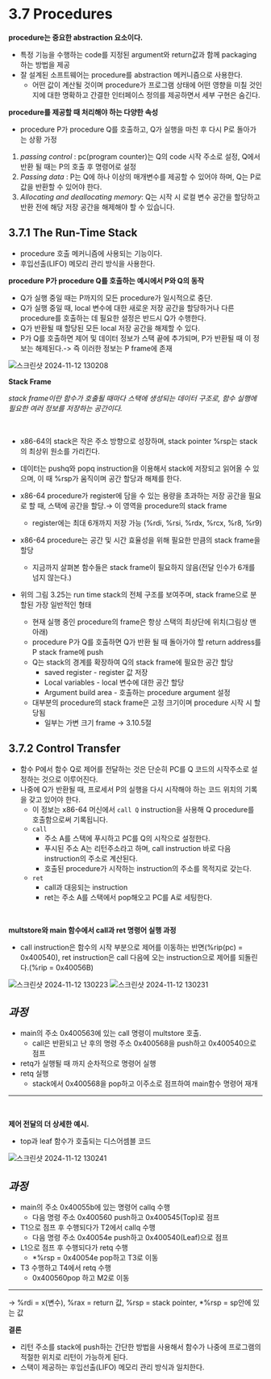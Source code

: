 # 3.7 Procedures

**procedure는 중요한 abstraction 요소이다.**

- 특정 기능을 수행하는 code를 지정된 argument와 return값과 함께 packaging하는 방법을 제공
- 잘 설계된 소프트웨어는 procedure를 abstraction 메커니즘으로 사용한다.
    -  어떤 값이 계산될 것이며 procedure가 프로그램 상태에 어떤 영향을 미칠 것인지에 대한 명확하고 간결한 인터페이스 정의를 제공하면서 세부 구현은 숨긴다.

**procedure를 제공할 때 처리해야 하는 다양한 속성**

- procedure P가 procedure Q를 호출하고, Q가 실행을 마친 후 다시 P로 돌아가는 상황 가정
1. *passing control*  : pc(program counter)는 Q의 code 시작 주소로 설정, Q에서 반환 될 때는 P의 호출 후 명령어로 설정
2. *Passing data* : P는 Q에 하나 이상의 매개변수를 제공할 수 있어야 하며, Q는 P로 값을 반환할 수 있어야 한다.
3. *Allocating and deallocating memory*: Q는 시작 시 로컬 변수 공간을 할당하고 반환 전에 해당 저장 공간을 해제해야 할 수 있습니다.

## 3.7.1  The Run-Time Stack

- procedure 호출 메커니즘에 사용되는 기능이다.
- 후입선출(LIFO) 메모리 관리 방식을 사용한다.

**procedure P가 procedure Q를 호출하는 예시에서 P와 Q의 동작**

- Q가 실행 중일 때는 P까지의 모든 procedure가 일시적으로 중단.
- Q가 실행 중일 때, local 변수에 대한 새로운 저장 공간을 할당하거나 다른 procedure를 호출하는 데 필요한 설정은 반드시 Q가 수행한다.
- Q가 반환될 때 할당된 모든 local 저장 공간을 해제할 수 있다.
- P가 Q를 호출하면 제어 및 데이터 정보가 스택 끝에 추가되며, P가 반환될 때 이 정보는 해제된다.-> 즉 이러한 정보는 P frame에 존재

![스크린샷 2024-11-12 130208](https://github.com/user-attachments/assets/6f9cf881-4af8-4f42-ba6d-4a16dd1c2428)

**Stack Frame**
<br>

*stack frame이란 함수가 호출될 때마다 스택에 생성되는 데이터 구조로, 함수 실행에 필요한 여러 정보를 저장하는 공간이다.*

<br>

- x86-64의 stack은 작은 주소 방향으로 성장하며, stack pointer %rsp는 stack의 최상위 원소를 가리킨다.
- 데이터는 pushq와 popq instruction을 이용해서 stack에 저장되고 읽어올 수 있으며, 이 때 %rsp가 움직이며 공간 할당과 해제를 한다.
- x86-64 procedure가 register에 담을 수 있는 용량을 초과하는 저장 공간을 필요로 할 때, 스택에 공간을 할당.→ 이 영역을 procedure의 stack frame
    - register에는 최대 6개까지 저장 가능 (%rdi, %rsi, %rdx, %rcx, %r8, %r9)
- x86-64 procedure는 공간 및 시간 효율성을 위해 필요한 만큼의 stack frame을 할당
    - 지금까지 살펴본 함수들은 stack frame이 필요하지 않음(전달 인수가 6개를 넘지 않는다.)

- 위의 그림 3.25는 run time stack의 전체 구조를 보여주며, stack frame으로 분할된 가장 일반적인 형태
    - 현재 실행 중인 procedure의 frame은 항상 스택의 최상단에 위치(그림상 맨 아래)
    - procedure P가 Q를 호출하면 Q가 반환 될 때 돌아가야 할 return address를 P stack frame에 push
    - Q는 stack의 경계를 확장하여 Q의 stack frame에 필요한 공간 할당
        - saved register - register 값 저장
        - Local variables - local 변수에 대한 공간 할당
        - Argument build area - 호출하는 procedure argument 설정
    - 대부분의 procedure의 stack frame은 고정 크기이며 procedure 시작 시 할당됨
        - 일부는 가변 크기 frame → 3.10.5절

## 3.7.2 Control Transfer

- 함수 P에서 함수 Q로 제어를 전달하는 것은 단순히 PC를 Q 코드의 시작주소로 설정하는 것으로 이루어진다.
- 나중에 Q가 반환될 때, 프로세서 P의 실행을 다시 시작해야 하는 코드 위치의  기록을 갖고 있어야 한다.
    - 이 정보는 x86-64 머신에서 `call Q` instruction을 사용해 Q procedure를 호출함으로써 기록됩니다.
    - `call`
        - 주소 A를 스택에 푸시하고 PC를 Q의 시작으로 설정한다.
        - 푸시된 주소 A는 리턴주소라고 하며, call instruction 바로 다음 instruction의 주소로 계산된다.
        - 호출된 procedure가  시작하는 instruction의 주소를 목적지로 갖는다.
    - `ret`
        - call과 대응되는 instruction
        - ret는 주소 A를 스택에서 pop해오고 PC를 A로 세팅한다.

<br>

**multstore와 main 함수에서 call과 ret 명령어 실행 과정**
-  call instruction은 함수의 시작 부분으로 제어를 이동하는 반면(%rip(pc) = 0x400540), ret instruction은 call 다음에 오는 instruction으로 제어를 되돌린다.(%rip = 0x40056B)

![스크린샷 2024-11-12 130223](https://github.com/user-attachments/assets/0d35e891-dc56-441e-9a43-ca0a05f65d76)
![스크린샷 2024-11-12 130231](https://github.com/user-attachments/assets/d3c1f80f-fb97-40ee-9d88-dc9ec5d62619)


*과정*
---
- main의 주소 0x400563에 있는 call 명령이 multstore 호출.
    - call은 반환되고 난 후의 명령 주소 0x400568을 push하고 0x400540으로 점프
- retq가 실행될 때 까지 순차적으로 명령어 실행
- retq 실행
    - stack에서 0x400568을 pop하고 이주소로 점프하여 main함수 명령어 재개
---
<br>

**제어 전달의 더 상세한 예시.**

- top과 leaf 함수가 호출되는 디스어셈블 코드

![스크린샷 2024-11-12 130241](https://github.com/user-attachments/assets/1beb5d04-6660-408d-a2ba-043035ec2fa4)

*과정*
---
- main의 주소 0x40055b에 있는 명령어 callq 수행
    - 다음 명령 주소 0x400560 push하고 0x400545(Top)로 점프
- T1으로 점프 후 수행되다가 T2에서 callq 수행
    - 다음 명령 주소 0x40054e push하고 0x400540(Leaf)으로 점프
- L1으로 점프 후 수행되다가 retq 수행
    - *%rsp = 0x40054e pop하고 T3로 이동
- T3 수행하고 T4에서 retq 수행
    - 0x400560pop 하고 M2로 이동
---
→ %rdi  = x(변수), %rax = return 값, %rsp = stack pointer, *%rsp = sp안에 있는 값

**결론**
- 리턴 주소를 stack에 push하는 간단한 방법을 사용해서 함수가 나중에 프로그램의 적절한 위치로 리턴이 가능하게 된다.
- 스택이 제공하는 후입선출(LIFO) 메모리 관리 방식과 일치한다.